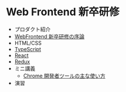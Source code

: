 # Web Frontend 新卒研修

- プロダクト紹介
- [WebFrontend 新卒研修の序論](./introduction/index.md)
- HTML/CSS
- [TypeScript](./typescript/index.md)
- [React](https://access-company.github.io/webfrontend_intro/react/)
- [Redux](./redux/index.md)
- ミニ講義
  - [Chrome 開発者ツールの主な使い方](./miniLecture/chromeDeveloperTool/index.md)
- 演習
